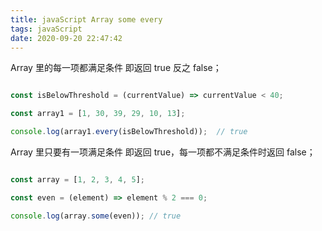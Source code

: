 ```yaml
---
title: javaScript Array some every
tags: javaScript
date: 2020-09-20 22:47:42
---
```



Array 里的每一项都满足条件 即返回 true 反之 false；

```javascript

const isBelowThreshold = (currentValue) => currentValue < 40;

const array1 = [1, 30, 39, 29, 10, 13];

console.log(array1.every(isBelowThreshold));  // true


```

Array 里只要有一项满足条件 即返回 true，每一项都不满足条件时返回 false；

```javascript

const array = [1, 2, 3, 4, 5];

const even = (element) => element % 2 === 0;

console.log(array.some(even)); // true

```